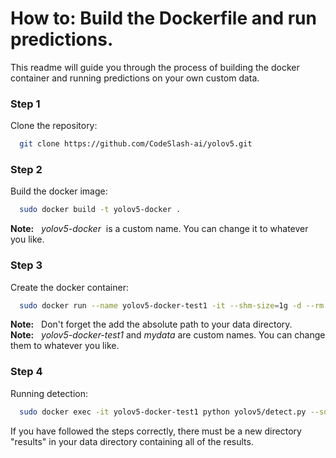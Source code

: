 
# How to: Build the Dockerfile and run predictions.

This readme will guide you through the process of building the docker container and running predictions on your own custom data.

### Step 1

Clone the repository:

```bash
  git clone https://github.com/CodeSlash-ai/yolov5.git
```
### Step 2

Build the docker image:
```bash
  sudo docker build -t yolov5-docker .
```

**Note:** &nbsp; *yolov5-docker* &nbsp;is a custom name. You can change it to whatever you like.

### Step 3

Create the docker container:
```bash
  sudo docker run --name yolov5-docker-test1 -it --shm-size=1g -d --rm -v <absolute path to data>:/mydata yolov5-docker
```

**Note:** &nbsp; Don't forget the add the absolute path to your data directory.   
**Note:** &nbsp; *yolov5-docker-test1* and *mydata*&nbsp;are custom names. You can change them to whatever you like.

### Step 4

Running detection:
```bash
  sudo docker exec -it yolov5-docker-test1 python yolov5/detect.py --source mydata --project mydata --name results
```

If you have followed the steps correctly, there must be a new directory "results" in your data directory containing all of the results. 